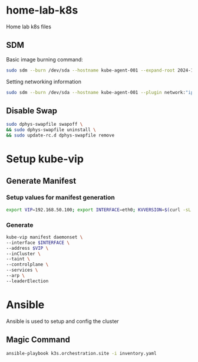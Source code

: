 # home-lab-k8s
Home lab k8s files

## SDM
Basic image burning command:
```bash
sudo sdm --burn /dev/sda --hostname kube-agent-001 --expand-root 2024-11-19-raspios-bookworm-arm64-lite.img
```

Setting networking information
```bash
sudo sdm --burn /dev/sda --hostname kube-agent-001 --plugin network:"ipv4-static-ip=192.168.50.201|ipv4-static-gateway=192.168.50.1|ipv4-static-dns=192.168.50.11,192.168.50.12" --expand-root 2024-11-19-raspios-bookworm-arm64-lite.img
```

## Disable Swap
```bash
sudo dphys-swapfile swapoff \
&& sudo dphys-swapfile uninstall \
&& sudo update-rc.d dphys-swapfile remove
```

# Setup kube-vip

## Generate Manifest

### Setup values for manifest generation
```bash
export VIP=192.168.50.100; export INTERFACE=eth0; KVVERSION=$(curl -sL https://api.github.com/repos/kube-vip/kube-vip/releases | jq -r ".[0].name"); alias kube-vip="ctr image pull ghcr.io/kube-vip/kube-vip:$KVVERSION; ctr run --rm --net-host ghcr.io/kube-vip/kube-vip:$KVVERSION vip /kube-vip"
```

### Generate
```bash
kube-vip manifest daemonset \
--interface $INTERFACE \
--address $VIP \
--inCluster \
--taint \
--controlplane \
--services \
--arp \
--leaderElection
```

# Ansible
Ansible is used to setup and config the cluster

## Magic Command
```bash
ansible-playbook k3s.orchestration.site -i inventory.yaml
```